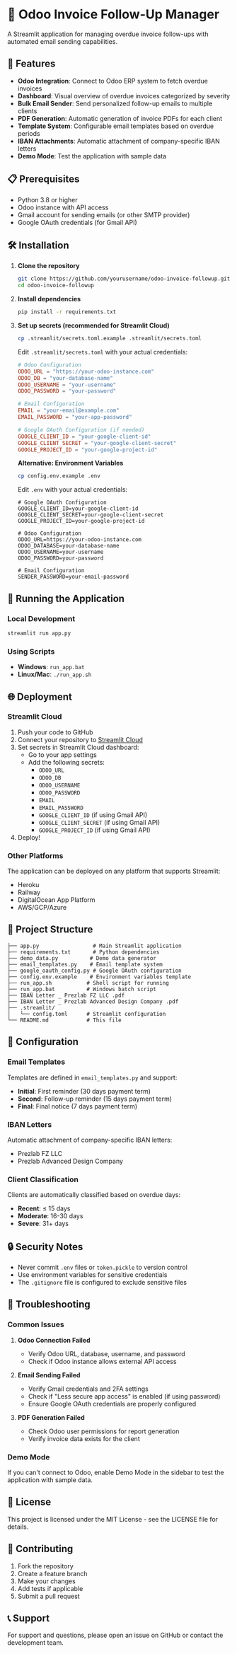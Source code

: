 # 📧 Odoo Invoice Follow-Up Manager

A Streamlit application for managing overdue invoice follow-ups with automated email sending capabilities.

## 🚀 Features

- **Odoo Integration**: Connect to Odoo ERP system to fetch overdue invoices
- **Dashboard**: Visual overview of overdue invoices categorized by severity
- **Bulk Email Sender**: Send personalized follow-up emails to multiple clients
- **PDF Generation**: Automatic generation of invoice PDFs for each client
- **Template System**: Configurable email templates based on overdue periods
- **IBAN Attachments**: Automatic attachment of company-specific IBAN letters
- **Demo Mode**: Test the application with sample data

## 📋 Prerequisites

- Python 3.8 or higher
- Odoo instance with API access
- Gmail account for sending emails (or other SMTP provider)
- Google OAuth credentials (for Gmail API)

## 🛠️ Installation

1. **Clone the repository**
   ```bash
   git clone https://github.com/yourusername/odoo-invoice-followup.git
   cd odoo-invoice-followup
   ```

2. **Install dependencies**
   ```bash
   pip install -r requirements.txt
   ```

3. **Set up secrets (recommended for Streamlit Cloud)**
   ```bash
   cp .streamlit/secrets.toml.example .streamlit/secrets.toml
   ```
   
   Edit `.streamlit/secrets.toml` with your actual credentials:
   ```toml
   # Odoo Configuration
   ODOO_URL = "https://your-odoo-instance.com"
   ODOO_DB = "your-database-name"
   ODOO_USERNAME = "your-username"
   ODOO_PASSWORD = "your-password"

   # Email Configuration
   EMAIL = "your-email@example.com"
   EMAIL_PASSWORD = "your-app-password"

   # Google OAuth Configuration (if needed)
   GOOGLE_CLIENT_ID = "your-google-client-id"
   GOOGLE_CLIENT_SECRET = "your-google-client-secret"
   GOOGLE_PROJECT_ID = "your-google-project-id"
   ```

   **Alternative: Environment Variables**
   ```bash
   cp config.env.example .env
   ```
   
   Edit `.env` with your actual credentials:
   ```env
   # Google OAuth Configuration
   GOOGLE_CLIENT_ID=your-google-client-id
   GOOGLE_CLIENT_SECRET=your-google-client-secret
   GOOGLE_PROJECT_ID=your-google-project-id

   # Odoo Configuration
   ODOO_URL=https://your-odoo-instance.com
   ODOO_DATABASE=your-database-name
   ODOO_USERNAME=your-username
   ODOO_PASSWORD=your-password

   # Email Configuration
   SENDER_PASSWORD=your-email-password
   ```

## 🚀 Running the Application

### Local Development
```bash
streamlit run app.py
```

### Using Scripts
- **Windows**: `run_app.bat`
- **Linux/Mac**: `./run_app.sh`

## 🌐 Deployment

### Streamlit Cloud
1. Push your code to GitHub
2. Connect your repository to [Streamlit Cloud](https://streamlit.io/cloud)
3. Set secrets in Streamlit Cloud dashboard:
   - Go to your app settings
   - Add the following secrets:
     - `ODOO_URL`
     - `ODOO_DB`
     - `ODOO_USERNAME`
     - `ODOO_PASSWORD`
     - `EMAIL`
     - `EMAIL_PASSWORD`
     - `GOOGLE_CLIENT_ID` (if using Gmail API)
     - `GOOGLE_CLIENT_SECRET` (if using Gmail API)
     - `GOOGLE_PROJECT_ID` (if using Gmail API)
4. Deploy!

### Other Platforms
The application can be deployed on any platform that supports Streamlit:
- Heroku
- Railway
- DigitalOcean App Platform
- AWS/GCP/Azure

## 📁 Project Structure

```
├── app.py                 # Main Streamlit application
├── requirements.txt       # Python dependencies
├── demo_data.py          # Demo data generator
├── email_templates.py    # Email template system
├── google_oauth_config.py # Google OAuth configuration
├── config.env.example    # Environment variables template
├── run_app.sh           # Shell script for running
├── run_app.bat          # Windows batch script
├── IBAN Letter _ Prezlab FZ LLC .pdf
├── IBAN Letter _ Prezlab Advanced Design Company .pdf
├── .streamlit/
│   └── config.toml      # Streamlit configuration
└── README.md            # This file
```

## 🔧 Configuration

### Email Templates
Templates are defined in `email_templates.py` and support:
- **Initial**: First reminder (30 days payment term)
- **Second**: Follow-up reminder (15 days payment term)
- **Final**: Final notice (7 days payment term)

### IBAN Letters
Automatic attachment of company-specific IBAN letters:
- Prezlab FZ LLC
- Prezlab Advanced Design Company

### Client Classification
Clients are automatically classified based on overdue days:
- **Recent**: ≤ 15 days
- **Moderate**: 16-30 days
- **Severe**: 31+ days

## 🔒 Security Notes

- Never commit `.env` files or `token.pickle` to version control
- Use environment variables for sensitive credentials
- The `.gitignore` file is configured to exclude sensitive files

## 🐛 Troubleshooting

### Common Issues

1. **Odoo Connection Failed**
   - Verify Odoo URL, database, username, and password
   - Check if Odoo instance allows external API access

2. **Email Sending Failed**
   - Verify Gmail credentials and 2FA settings
   - Check if "Less secure app access" is enabled (if using password)
   - Ensure Google OAuth credentials are properly configured

3. **PDF Generation Failed**
   - Check Odoo user permissions for report generation
   - Verify invoice data exists for the client

### Demo Mode
If you can't connect to Odoo, enable Demo Mode in the sidebar to test the application with sample data.

## 📄 License

This project is licensed under the MIT License - see the LICENSE file for details.

## 🤝 Contributing

1. Fork the repository
2. Create a feature branch
3. Make your changes
4. Add tests if applicable
5. Submit a pull request

## 📞 Support

For support and questions, please open an issue on GitHub or contact the development team. 